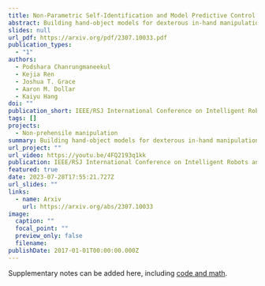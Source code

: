```yaml
---
title: Non-Parametric Self-Identification and Model Predictive Control of Dexterous In-Hand Manipulation
abstract: Building hand-object models for dexterous in-hand manipulation remains a crucial and open problem. Major challenges include the difficulty of obtaining the geometric and dynamic models of the hand, object, and time-varying contacts, as well as the inevitable physical and perceptual uncertainties. Instead of building accurate models to map between the actuation inputs and the object motions, this work proposes enabling the hand-object systems to continuously approximate their local models via a self-identification process where an underlying manipulation model is estimated through a small number of exploratory actions and non-parametric learning. With a very small number of data points, as opposed to most data-driven methods, our system self-identifies the underlying manipulation models online through exploratory actions and non-parametric learning. By integrating the self-identified hand-object model into a model predictive control framework, the proposed system closes the control loop to provide high accuracy in-hand manipulation. Furthermore, the proposed self-identification can adaptively trigger online updates through additional exploratory actions as soon as the self-identified local models render large discrepancies against the observed manipulation outcomes. We implemented the proposed approach on a sensorless underactuated Yale Model O hand with a single external camera to observe the object's motion. With extensive experiments, we show that the proposed self-identification approach can enable accurate and robust dexterous manipulation without requiring an accurate system model or a large amount of data for offline training.
slides: null
url_pdf: https://arxiv.org/pdf/2307.10033.pdf
publication_types:
  - "1"
authors:
  - Podshara Chanrungmaneekul
  - Kejia Ren
  - Joshua T. Grace
  - Aaron M. Dollar
  - Kaiyu Hang
doi: ""
publication_short: IEEE/RSJ International Conference on Intelligent Robots and Systems (IROS)
tags: []
projects:
  - Non-prehensile manipulation
summary: Building hand-object models for dexterous in-hand manipulation remains a crucial and open problem. Major challenges include the difficulty of obtaining the geometric and dynamic models of the hand, object, and time-varying contacts, as well as the inevitable physical and perceptual uncertainties. Instead of building accurate models to map between the actuation inputs and the object motions, this work proposes enabling the hand-object systems to continuously approximate their local models via a self-identification process where an underlying manipulation model is estimated through a small number of exploratory actions and non-parametric learning. With a very small number of data points, as opposed to most data-driven methods, our system self-identifies the underlying manipulation models online through exploratory actions and non-parametric learning. By integrating the self-identified hand-object model into a model predictive control framework, the proposed system closes the control loop to provide high accuracy in-hand manipulation. Furthermore, the proposed self-identification can adaptively trigger online updates through additional exploratory actions as soon as the self-identified local models render large discrepancies against the observed manipulation outcomes. We implemented the proposed approach on a sensorless underactuated Yale Model O hand with a single external camera to observe the object's motion. With extensive experiments, we show that the proposed self-identification approach can enable accurate and robust dexterous manipulation without requiring an accurate system model or a large amount of data for offline training.
url_project: ""
url_video: https://youtu.be/4FQ2193q1kk
publication: IEEE/RSJ International Conference on Intelligent Robots and Systems, 2023
featured: true
date: 2023-07-28T17:55:21.727Z
url_slides: ""
links:
  - name: Arxiv
    url: https://arxiv.org/abs/2307.10033
image:
  caption: ""
  focal_point: ""
  preview_only: false
  filename: 
publishDate: 2017-01-01T00:00:00.000Z
---
```


Supplementary notes can be added here, including [code and math](https://arxiv.org/abs/2302.04360).
